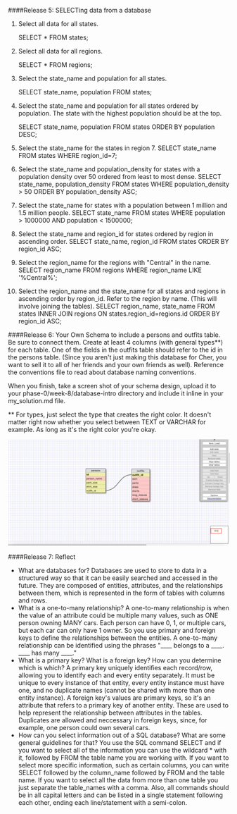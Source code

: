 ####Release 5: SELECTing data from a database    
1. Select all data for all states. 

	SELECT * FROM states;
2. Select all data for all regions.  

	SELECT * FROM regions;
3. Select the state_name and population for all states. 

	SELECT state_name, population FROM states;
4. Select the state_name and population for all states ordered by population. The state with the highest population should be at the top.

	SELECT state_name, population FROM states ORDER BY population DESC;
5. Select the state_name for the states in region 7.
	SELECT state_name FROM states WHERE region_id=7;
6. Select the state_name and population_density for states with a population density over 50 ordered from least to most dense.
	SELECT state_name, population_density FROM states WHERE population_density > 50 ORDER BY population_density ASC;
7. Select the state_name for states with a population between 1 million and 1.5 million people.
	SELECT state_name FROM states WHERE population > 1000000 AND population < 1500000;
8. Select the state_name and region_id for states ordered by region in ascending order.
	SELECT state_name, region_id FROM states ORDER BY region_id ASC;
9. Select the region_name for the regions with "Central" in the name.
	SELECT region_name FROM regions WHERE region_name LIKE '%Central%';
10. Select the region_name and the state_name for all states and regions in ascending order by region_id. Refer to the region by name. (This will involve joining the tables).
	SELECT region_name, state_name FROM states INNER JOIN regions ON states.region_id=regions.id ORDER BY region_id ASC;

####Release 6: Your Own Schema
to include a persons and outfits table. Be sure to connect them. Create at least 4 columns (with general types**) for each table. One of the fields in the outfits table should refer to the id in the persons table. (Since you aren't just making this database for Cher, you want to sell it to all of her friends and your own friends as well). Reference the conventions file to read about database naming conventions. 

When you finish, take a screen shot of your schema design, upload it to your phase-0/week-8/database-intro directory and include it inline in your my_solution.md file.

** For types, just select the type that creates the right color. It doesn't matter right now whether you select between TEXT or VARCHAR for example. As long as it's the right color you're okay.

![schema design](8_4screenshot.png)

####Release 7: Reflect
- What are databases for?
	Databases are used to store to data in a structured way so that it can be easily searched and accessed in the future. They are composed of entities, attributes, and the relationships between them, which is represented in the form of tables with columns and rows. 
- What is a one-to-many relationship?
	A one-to-many relationship is when the value of an attribute could be multiple many values, such as ONE person owning MANY cars. Each person can have 0, 1, or multiple cars, but each car can only have 1 owner. So you use primary and foreign keys to define the relationships between the entities. A one-to-many relationship can be identified using the phrases "____ belongs to a ____. ____ has many ____."
- What is a primary key? What is a foreign key? How can you determine which is which?
	A primary key uniquely identifies each record/row, allowing you to identify each and every entity separately. It must be unique to every instance of that entity, every entity instance must have one, and no duplicate names (cannot be shared with more than one entity instance). A foreign key's values are primary keys, so it's an attribute that refers to a primary key of another entity. These are used to help represent the relationship between attributes in the tables. Duplicates are allowed and neccessary in foreign keys, since, for example, one person could own several cars. 
- How can you select information out of a SQL database? What are some general guidelines for that?
	You use the SQL command SELECT and if you want to select all of the information you can use the wildcard * with it, followed by FROM the table name you are working with. If you want to select more specific information, such as certain columns, you can write SELECT followed by the column_name followed by FROM and the table name. If you want to select all the data from more than one table you just separate the table_names with a comma. Also, all commands should be in all capital letters and can be listed in a single statement following each other, ending each line/statement with a semi-colon.